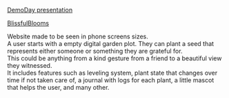 [DemoDay presentation](https://youtu.be/FSshZDC3Mo4?si=cX1PwOx-0JOfQI6D&t=2839)  


[BlissfulBlooms](https://www.blissfulblooms.xyz/)       

Website made to be seen in phone screens sizes.  
A user starts with a empty digital garden plot. They can plant a seed that represents either someone or something they are grateful for.   
This could be anything from a kind gesture from a friend to a beautiful view they witnessed.  
It includes features such as leveling system, plant state that changes over time if not taken care of, a journal with logs for each plant, a little mascot that helps the user, and many other.  

